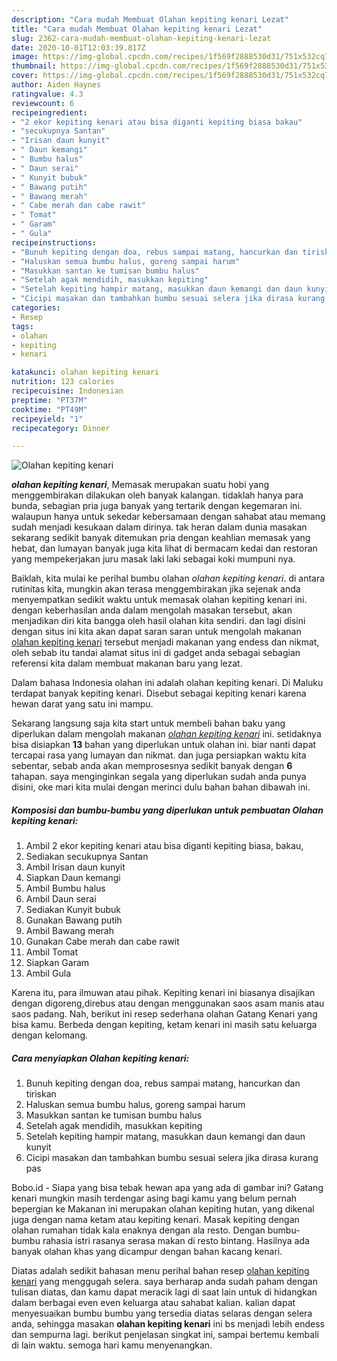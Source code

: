 ```yaml
---
description: "Cara mudah Membuat Olahan kepiting kenari Lezat"
title: "Cara mudah Membuat Olahan kepiting kenari Lezat"
slug: 2362-cara-mudah-membuat-olahan-kepiting-kenari-lezat
date: 2020-10-01T12:03:39.817Z
image: https://img-global.cpcdn.com/recipes/1f569f2888530d31/751x532cq70/olahan-kepiting-kenari-foto-resep-utama.jpg
thumbnail: https://img-global.cpcdn.com/recipes/1f569f2888530d31/751x532cq70/olahan-kepiting-kenari-foto-resep-utama.jpg
cover: https://img-global.cpcdn.com/recipes/1f569f2888530d31/751x532cq70/olahan-kepiting-kenari-foto-resep-utama.jpg
author: Aiden Haynes
ratingvalue: 4.3
reviewcount: 6
recipeingredient:
- "2 ekor kepiting kenari atau bisa diganti kepiting biasa bakau"
- "secukupnya Santan"
- "Irisan daun kunyit"
- " Daun kemangi"
- " Bumbu halus"
- " Daun serai"
- " Kunyit bubuk"
- " Bawang putih"
- " Bawang merah"
- " Cabe merah dan cabe rawit"
- " Tomat"
- " Garam"
- " Gula"
recipeinstructions:
- "Bunuh kepiting dengan doa, rebus sampai matang, hancurkan dan tiriskan"
- "Haluskan semua bumbu halus, goreng sampai harum"
- "Masukkan santan ke tumisan bumbu halus"
- "Setelah agak mendidih, masukkan kepiting"
- "Setelah kepiting hampir matang, masukkan daun kemangi dan daun kunyit"
- "Cicipi masakan dan tambahkan bumbu sesuai selera jika dirasa kurang pas"
categories:
- Resep
tags:
- olahan
- kepiting
- kenari

katakunci: olahan kepiting kenari 
nutrition: 123 calories
recipecuisine: Indonesian
preptime: "PT37M"
cooktime: "PT49M"
recipeyield: "1"
recipecategory: Dinner

---
```



![Olahan kepiting kenari](https://img-global.cpcdn.com/recipes/1f569f2888530d31/751x532cq70/olahan-kepiting-kenari-foto-resep-utama.jpg)

<b><i>olahan kepiting kenari</i></b>, Memasak merupakan suatu hobi yang menggembirakan dilakukan oleh banyak kalangan. tidaklah hanya para bunda, sebagian pria juga banyak yang tertarik dengan kegemaran ini. walaupun hanya untuk sekedar kebersamaan dengan sahabat atau memang sudah menjadi kesukaan dalam dirinya. tak heran dalam dunia masakan sekarang sedikit banyak ditemukan pria dengan keahlian memasak yang hebat, dan lumayan banyak juga kita lihat di bermacam kedai dan restoran yang mempekerjakan juru masak laki laki sebagai koki mumpuni nya.

Baiklah, kita mulai ke perihal bumbu olahan <i>olahan kepiting kenari</i>. di antara rutinitas kita, mungkin akan terasa menggembirakan jika sejenak anda menyempatkan sedikit waktu untuk memasak olahan kepiting kenari ini. dengan keberhasilan anda dalam mengolah masakan tersebut, akan menjadikan diri kita bangga oleh hasil olahan kita sendiri. dan lagi disini dengan situs ini kita akan dapat saran saran untuk mengolah makanan <u>olahan kepiting kenari</u> tersebut menjadi makanan yang endess dan nikmat, oleh sebab itu tandai alamat situs ini di gadget anda sebagai sebagian referensi kita dalam membuat makanan baru yang lezat.

Dalam bahasa Indonesia olahan ini adalah olahan kepiting kenari. Di Maluku terdapat banyak kepiting kenari. Disebut sebagai kepiting kenari karena hewan darat yang satu ini mampu.


Sekarang langsung saja kita start untuk membeli bahan baku yang diperlukan dalam mengolah makanan <u><i>olahan kepiting kenari</i></u> ini. setidaknya bisa disiapkan <b>13</b> bahan yang diperlukan untuk olahan ini. biar nanti dapat tercapai rasa yang lumayan dan nikmat. dan juga persiapkan waktu kita sebentar, sebab anda akan memprosesnya sedikit banyak dengan <b>6</b> tahapan. saya menginginkan segala yang diperlukan sudah anda punya disini, oke mari kita mulai dengan merinci dulu bahan bahan dibawah ini.

<!--inarticleads1-->

##### Komposisi dan bumbu-bumbu yang diperlukan untuk pembuatan Olahan kepiting kenari:

1. Ambil 2 ekor kepiting kenari atau bisa diganti kepiting biasa, bakau,
1. Sediakan secukupnya Santan
1. Ambil Irisan daun kunyit
1. Siapkan  Daun kemangi
1. Ambil  Bumbu halus
1. Ambil  Daun serai
1. Sediakan  Kunyit bubuk
1. Gunakan  Bawang putih
1. Ambil  Bawang merah
1. Gunakan  Cabe merah dan cabe rawit
1. Ambil  Tomat
1. Siapkan  Garam
1. Ambil  Gula


Karena itu, para ilmuwan atau pihak. Kepiting kenari ini biasanya disajikan dengan digoreng,direbus atau dengan menggunakan saos asam manis atau saos padang. Nah, berikut ini resep sederhana olahan Gatang Kenari yang bisa kamu. Berbeda dengan kepiting, ketam kenari ini masih satu keluarga dengan kelomang. 

<!--inarticleads2-->

##### Cara menyiapkan Olahan kepiting kenari:

1. Bunuh kepiting dengan doa, rebus sampai matang, hancurkan dan tiriskan
1. Haluskan semua bumbu halus, goreng sampai harum
1. Masukkan santan ke tumisan bumbu halus
1. Setelah agak mendidih, masukkan kepiting
1. Setelah kepiting hampir matang, masukkan daun kemangi dan daun kunyit
1. Cicipi masakan dan tambahkan bumbu sesuai selera jika dirasa kurang pas


Bobo.id - Siapa yang bisa tebak hewan apa yang ada di gambar ini? Gatang kenari mungkin masih terdengar asing bagi kamu yang belum pernah bepergian ke Makanan ini merupakan olahan kepiting hutan, yang dikenal juga dengan nama ketam atau kepiting kenari. Masak kepiting dengan olahan rumahan tidak kala enaknya dengan ala resto. Dengan bumbu-bumbu rahasia istri rasanya serasa makan di resto bintang. Hasilnya ada banyak olahan khas yang dicampur dengan bahan kacang kenari. 

Diatas adalah sedikit bahasan menu perihal bahan resep <u>olahan kepiting kenari</u> yang menggugah selera. saya berharap anda sudah paham dengan tulisan diatas, dan kamu dapat meracik lagi di saat lain untuk di hidangkan dalam berbagai even even keluarga atau sahabat kalian. kalian dapat menyesuaikan bumbu bumbu yang tersedia diatas selaras dengan selera anda, sehingga masakan <b>olahan kepiting kenari</b> ini bs menjadi lebih endess dan sempurna lagi. berikut penjelasan singkat ini, sampai bertemu kembali di lain waktu. semoga hari kamu menyenangkan.
